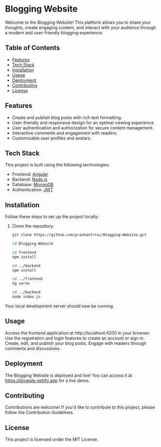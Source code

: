 # Blogging Website

Welcome to the Blogging Website! This platform allows you to share your thoughts, create engaging content, and interact with your audience through a modern and user-friendly blogging experience.

## Table of Contents

- [Features](#features)
- [Tech Stack](#tech-stack)
- [Installation](#installation)
- [Usage](#usage)
- [Deployment](#deployment)
- [Contributing](#contributing)
- [License](#license)

## Features

- Create and publish blog posts with rich text formatting.
- User-friendly and responsive design for an optimal viewing experience.
- User authentication and authorization for secure content management.
- Interactive comments and engagement with readers.
- Customizable user profiles and avatars.

## Tech Stack

This project is built using the following technologies:

- Frontend: [Angular](https://angular.io/)
- Backend: [Node.js](https://nodejs.org/)
- Database: [MongoDB](https://www.mongodb.com/)
- Authentication: [JWT](https://jwt.io/)

## Installation

Follow these steps to set up the project locally:

1. Clone the repository:

   ```bash
   git clone https://github.com/prashantrrai/Blogging-Website.git

   cd Blogging-Website

   cd frontend
   npm install

   cd ../backend
   npm install

   cd ../frontend
   ng serve

   cd ../backend
   node index.js

   ```


Your local development server should now be running.

## Usage
Access the frontend application at http://localhost:4200 in your browser.
Use the registration and login features to create an account or sign in.
Create, edit, and publish your blog posts.
Engage with readers through comments and discussions.

## Deployment
The Blogging Website is deployed and live! You can access it at https://blogtale.netlify.app for a live demo.

## Contributing
Contributions are welcome! If you'd like to contribute to this project, please follow the Contribution Guidelines.

## License
This project is licensed under the MIT License.
